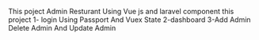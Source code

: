 This poject Admin Resturant Using Vue js and laravel
component this project 
1- login  Using  Passport And Vuex State
2-dashboard 
3-Add Admin Delete Admin And Update Admin